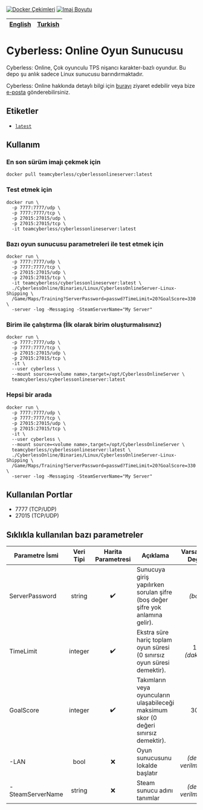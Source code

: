 [![Docker Çekimleri](https://img.shields.io/docker/pulls/teamcyberless/cyberlessonlineserver.svg)](https://hub.docker.com/r/teamcyberless/cyberlessonlineserver)
[![Imaj Boyutu](https://img.shields.io/docker/image-size/teamcyberless/cyberlessonlineserver/latest.svg)](https://hub.docker.com/r/teamcyberless/cyberlessonlineserver)

| [English](https://github.com/TeamCyberless/CyberlessGameServer/blob/master/README.md) | [**Turkish**](https://github.com/TeamCyberless/CyberlessGameServer/blob/master/README-tr.md) |
| ------------------------------------------------------------------------------------- | -------------------------------------------------------------------------------------------- |

# Cyberless: Online Oyun Sunucusu

Cyberless: Online, Çok oyunculu TPS nişancı karakter-bazlı oyundur. Bu depo şu anlık sadece Linux sunucusu barındırmaktadır.

Cyberless: Online hakkında detaylı bilgi için [burayı](https://store.steampowered.com/app/1175540/Cyberless_Online/) ziyaret edebilir veya bize [e-posta](mailto:teamcyberless@gmail.com) gönderebilirsiniz.

## Etiketler

*   [`latest`](dockerfiles/latest/Dockerfile)

## Kullanım

### En son sürüm imajı çekmek için
```shell
docker pull teamcyberless/cyberlessonlineserver:latest
```

### Test etmek için
```shell
docker run \ 
  -p 7777:7777/udp \
  -p 7777:7777/tcp \
  -p 27015:27015/udp \
  -p 27015:27015/tcp \
  -it teamcyberless/cyberlessonlineserver:latest
```

### Bazı oyun sunucusu parametreleri ile test etmek için
```
docker run \ 
  -p 7777:7777/udp \
  -p 7777:7777/tcp \
  -p 27015:27015/udp \
  -p 27015:27015/tcp \
  -it teamcyberless/cyberlessonlineserver:latest \
  ./CyberlessOnline/Binaries/Linux/CyberlessOnlineServer-Linux-Shipping \
  /Game/Maps/Training?ServerPassword=passwd?TimeLimit=20?GoalScore=330 \
  -server -log -Messaging -SteamServerName="My Server"
```

### Birim ile çalıştırma (İlk olarak birim oluşturmalısınız)
```shell
docker run \ 
  -p 7777:7777/udp \
  -p 7777:7777/tcp \
  -p 27015:27015/udp \
  -p 27015:27015/tcp \
  -it \
  --user cyberless \
  --mount source=<volume name>,target=/opt/CyberlessOnlineServer \
  teamcyberless/cyberlessonlineserver:latest
```

### Hepsi bir arada
```shell
docker run \ 
  -p 7777:7777/udp \
  -p 7777:7777/tcp \
  -p 27015:27015/udp \
  -p 27015:27015/tcp \
  -it \
  --user cyberless \
  --mount source=<volume name>,target=/opt/CyberlessOnlineServer \
  teamcyberless/cyberlessonlineserver:latest \
  ./CyberlessOnline/Binaries/Linux/CyberlessOnlineServer-Linux-Shipping \
  /Game/Maps/Training?ServerPassword=passwd?TimeLimit=20?GoalScore=330 \
  -server -log -Messaging -SteamServerName="My Server"
```

## Kullanılan Portlar

* 7777 (TCP/UDP)
* 27015 (TCP/UDP)

## Sıklıkla kullanılan bazı parametreler

| **Parametre İsmi** | **Veri Tipi** | **Harita Parametresi** | **Açıklama**                                                                          | **Varsayılan Değer** |
| ------------------ | :-----------: | :--------------------: | ------------------------------------------------------------------------------------- | :------------------: |
| ServerPassword     |    string     |           ✔️            | Sunucuya giriş yapılırken sorulan şifre (boş değer şifre yok anlamına gelir).         |       *(boş)*        |
| TimeLimit          |    integer    |           ✔️            | Ekstra süre hariç toplam oyun süresi (0 sınırsız  oyun süresi demektir).              |    15 *(dakika)*     |
| GoalScore          |    integer    |           ✔️            | Takımların veya oyuncuların ulaşabileceği maksimum skor (0 değeri sınırsız demektir). |         300          |
| -LAN               |     bool      |           ❌            | Oyun sunucusunu lokalde başlatır                                                      | *(değer verilmemiş)* |
| -SteamServerName   |    string     |           ❌            | Steam sunucu adını tanımlar                                                           | *(değer verilmemiş)* |
